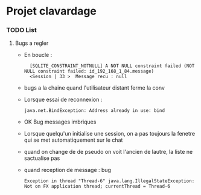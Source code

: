 # Projet clavardage

### TODO List

1. Bugs a regler
    - En boucle : 
   
            [SQLITE_CONSTRAINT_NOTNULL] A NOT NULL constraint failed (NOT NULL constraint failed: id_192_168_1_84.message)
            <Session | 33 >  Message recu : null
    - bugs a la chaine quand l'utilisateur distant ferme la conv
    - Lorsque essai de reconnexion :

          java.net.BindException: Address already in use: bind
    - OK Bug messages imbriques
    - Lorsque quelqu'un initialise une session, on a pas toujours la fenetre qui se met automatiquement sur le chat
    - quand on change de de pseudo on voit l'ancien de lautre, la liste ne sactualise pas
    - quand reception de message : bug
        
          Exception in thread "Thread-6" java.lang.IllegalStateException: Not on FX application thread; currentThread = Thread-6
